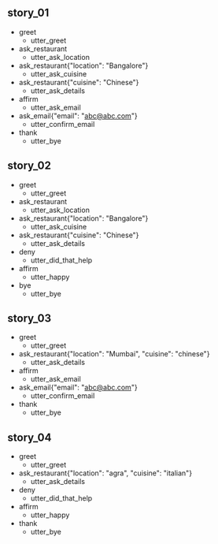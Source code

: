 ## story_01
* greet
  - utter_greet
* ask_restaurant
  - utter_ask_location
* ask_restaurant{"location": "Bangalore"}
  - utter_ask_cuisine
* ask_restaurant{"cuisine": "Chinese"}
  - utter_ask_details
* affirm
  - utter_ask_email
* ask_email{"email": "abc@abc.com"}
  - utter_confirm_email
* thank
  - utter_bye

## story_02
* greet
  - utter_greet
* ask_restaurant
  - utter_ask_location
* ask_restaurant{"location": "Bangalore"}
  - utter_ask_cuisine
* ask_restaurant{"cuisine": "Chinese"}
  - utter_ask_details
* deny
  - utter_did_that_help
* affirm
  - utter_happy
* bye
  - utter_bye
  
## story_03
* greet
  - utter_greet
* ask_restaurant{"location": "Mumbai", "cuisine": "chinese"}
  - utter_ask_details
* affirm
  - utter_ask_email
* ask_email{"email": "abc@abc.com"}
  - utter_confirm_email
* thank
  - utter_bye

## story_04
* greet
  - utter_greet
* ask_restaurant{"location": "agra", "cuisine": "italian"}
  - utter_ask_details
* deny
  - utter_did_that_help
* affirm
  - utter_happy
* thank
  - utter_bye
  